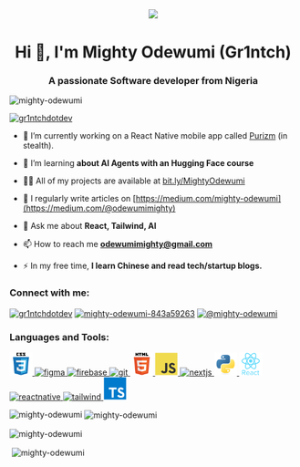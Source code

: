 <div align="center">
  <img height="150" src="https://media.giphy.com/media/M9gbBd9nbDrOTu1Mqx/giphy.gif"  />
</div>

<h1 align="center">Hi 👋, I'm Mighty Odewumi (Gr1ntch)</h1>
<h3 align="center">A passionate Software developer from Nigeria</h3>

<p align="left"> <img src="https://komarev.com/ghpvc/?username=mighty-odewumi&label=Profile%20views&color=0e75b6&style=flat" alt="mighty-odewumi" /> </p>

<p align="left"> <a href="https://twitter.com/gr1ntchdotdev" target="blank"><img src="https://img.shields.io/twitter/follow/gr1ntchdotdev?logo=twitter&style=for-the-badge" alt="gr1ntchdotdev" /></a> </p>

- 🔭 I’m currently working on a React Native mobile app called [Purizm](https://github.com/mighty-odewumi) (in stealth).

- 🌱 I’m learning **about AI Agents with an Hugging Face course**

- 👨‍💻 All of my projects are available at [bit.ly/MightyOdewumi](bit.ly/MightyOdewumi)

- 📝 I regularly write articles on [https://medium.com/mighty-odewumi](https://medium.com/@odewumimighty)

- 💬 Ask me about **React, Tailwind, AI**

- 📫 How to reach me **odewumimighty@gmail.com**

- ⚡ In my free time, **I learn Chinese and read tech/startup blogs.**

<h3 align="left">Connect with me:</h3>
<p align="left">
<a href="https://twitter.com/gr1ntchdotdev" target="blank"><img align="center" src="https://raw.githubusercontent.com/rahuldkjain/github-profile-readme-generator/master/src/images/icons/Social/twitter.svg" alt="gr1ntchdotdev" height="30" width="40" /></a>
<a href="https://linkedin.com/in/mighty-odewumi-843a59263" target="blank"><img align="center" src="https://raw.githubusercontent.com/rahuldkjain/github-profile-readme-generator/master/src/images/icons/Social/linked-in-alt.svg" alt="mighty-odewumi-843a59263" height="30" width="40" /></a>
<a href="https://medium.com/@mighty-odewumi" target="blank"><img align="center" src="https://raw.githubusercontent.com/rahuldkjain/github-profile-readme-generator/master/src/images/icons/Social/medium.svg" alt="@mighty-odewumi" height="30" width="40" /></a>
</p>

<h3 align="left">Languages and Tools:</h3>
<p align="left"> <a href="https://www.w3schools.com/css/" target="_blank" rel="noreferrer"> <img src="https://raw.githubusercontent.com/devicons/devicon/master/icons/css3/css3-original-wordmark.svg" alt="css3" width="40" height="40"/> </a> <a href="https://www.figma.com/" target="_blank" rel="noreferrer"> <img src="https://www.vectorlogo.zone/logos/figma/figma-icon.svg" alt="figma" width="40" height="40"/> </a> <a href="https://firebase.google.com/" target="_blank" rel="noreferrer"> <img src="https://www.vectorlogo.zone/logos/firebase/firebase-icon.svg" alt="firebase" width="40" height="40"/> </a> <a href="https://git-scm.com/" target="_blank" rel="noreferrer"> <img src="https://www.vectorlogo.zone/logos/git-scm/git-scm-icon.svg" alt="git" width="40" height="40"/> </a> <a href="https://www.w3.org/html/" target="_blank" rel="noreferrer"> <img src="https://raw.githubusercontent.com/devicons/devicon/master/icons/html5/html5-original-wordmark.svg" alt="html5" width="40" height="40"/> </a> <a href="https://developer.mozilla.org/en-US/docs/Web/JavaScript" target="_blank" rel="noreferrer"> <img src="https://raw.githubusercontent.com/devicons/devicon/master/icons/javascript/javascript-original.svg" alt="javascript" width="40" height="40"/> </a> <a href="https://nextjs.org/" target="_blank" rel="noreferrer"> <img src="https://cdn.worldvectorlogo.com/logos/nextjs-2.svg" alt="nextjs" width="40" height="40"/> </a> <a href="https://www.python.org" target="_blank" rel="noreferrer"> <img src="https://raw.githubusercontent.com/devicons/devicon/master/icons/python/python-original.svg" alt="python" width="40" height="40"/> </a> <a href="https://reactjs.org/" target="_blank" rel="noreferrer"> <img src="https://raw.githubusercontent.com/devicons/devicon/master/icons/react/react-original-wordmark.svg" alt="react" width="40" height="40"/> </a> <a href="https://reactnative.dev/" target="_blank" rel="noreferrer"> <img src="https://reactnative.dev/img/header_logo.svg" alt="reactnative" width="40" height="40"/> </a> <a href="https://tailwindcss.com/" target="_blank" rel="noreferrer"> <img src="https://www.vectorlogo.zone/logos/tailwindcss/tailwindcss-icon.svg" alt="tailwind" width="40" height="40"/> </a> <a href="https://www.typescriptlang.org/" target="_blank" rel="noreferrer"> <img src="https://raw.githubusercontent.com/devicons/devicon/master/icons/typescript/typescript-original.svg" alt="typescript" width="40" height="40"/> </a> </p>

<p><img align="left" src="https://github-readme-stats.vercel.app/api/top-langs?username=mighty-odewumi&show_icons=true&locale=en&layout=compact" alt="mighty-odewumi" /></p>

<p>&nbsp;<img align="center" src="https://github-readme-stats.vercel.app/api?username=mighty-odewumi&show_icons=true&locale=en" alt="mighty-odewumi" /></p>

<p><img align="center" src="https://github-readme-streak-stats.herokuapp.com/?user=mighty-odewumi&" alt="mighty-odewumi" /></p>

<p>&nbsp;<img align="center" src="https://github-readme-stats.vercel.app/api?username=mighty-odewumi&show_icons=true&locale=en" alt="mighty-odewumi" /></p>

<!--<p><img align="center" src="https://github-readme-streak-stats.herokuapp.com/?user=mighty-odewumi&" alt="mighty-odewumi" /></p>-->
